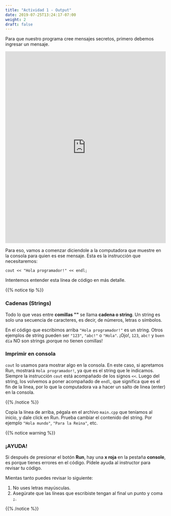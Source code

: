```yaml
---
title: "Actividad 1 - Output"
date: 2019-07-25T13:24:17-07:00
weight: 2
draft: false
---
```


Para que nuestro programa cree mensajes secretos, primero debemos ingresar un mensaje.

<iframe height="600px" width="100%" src="https://replit.com/@valufran/Acticity1?lite=true#main.cpp" scrolling="no" frameborder="no" allowtransparency="true" allowfullscreen="true" sandbox="allow-forms allow-pointer-lock allow-popups allow-same-origin allow-scripts allow-modals"></iframe>

Para eso, vamos a comenzar diciendole a la computadora que muestre en la consola para quien es ese mensaje. Esta es la instrucción que necesitaremos:

```
cout << "Hola programador!" << endl;
```

Intentemos entender esta línea de código en más detalle.

{{% notice tip %}}

### Cadenas (Strings)

Todo lo que veas entre **comillas ""** se llama **cadena o string**. Un string es solo una secuencia de caracteres, es decir, de números, letras o símbolos.

En el código que escribimos arriba `"Hola programador!"` es un string. Otros ejemplos de string pueden ser `"123"`, `"abc!"` o `"Hola"`. ¡Ojo!, `123`, `abc!` y `buen día` NO son strings ¡porque no tienen comillas!

### Imprimir en consola

`cout` lo usamos para mostrar algo en la consola. En este caso, si apretamos Run, mostrará `Hola programador!`, ya que es el string que le indicamos.
Siempre la instrucción `cout` está acompañado de los signos `<<`. Luego del string, los volvemos a poner acompañado de `endl`, que significa que es el fin de la linea, por lo que la computadora va a hacer un salto de linea (enter) en la consola.

{{% /notice %}}

Copia la línea de arriba, pégala en el archivo `main.cpp` que teníamos al inicio, y dale click en Run. 
Prueba cambiar el contenido del string. Por ejemplo `"Hola mundo"`, `"Para la Reina"`, etc.

{{% notice warning %}}

### ¡AYUDA! 

Si después de presionar el botón **Run**, hay una **x roja** en la pestaña **console**, es porque tienes errores en el código. Pídele ayuda al instructor para revisar tu código.

Mientas tanto puedes revisar lo siguiente:

1. No uses letras mayúsculas.
2. Asegúrate que las líneas que escribiste tengan al final un punto y coma **`;`**.

{{% /notice %}}
